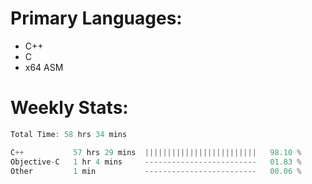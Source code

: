 # Primary Languages:
- C++
- C
- x64 ASM

# Weekly Stats:
<!--START_SECTION:waka-->

```C++
Total Time: 58 hrs 34 mins

C++           57 hrs 29 mins  |||||||||||||||||||||||||   98.10 %
Objective-C   1 hr 4 mins     -------------------------   01.83 %
Other         1 min           -------------------------   00.06 %
```

<!--END_SECTION:waka-->


